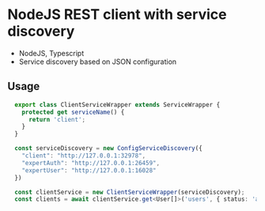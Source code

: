 # NodeJS REST client with service discovery

* NodeJS, Typescript
* Service discovery based on JSON configuration

## Usage
```typescript
  export class ClientServiceWrapper extends ServiceWrapper {
    protected get serviceName() {
      return 'client';
    }
  }

  const serviceDiscovery = new ConfigServiceDiscovery({
    "client": "http://127.0.0.1:32978",
    "expertAuth": "http://127.0.0.1:26459",
    "expertUser": "http://127.0.0.1:16028"
  })

  const clientService = new ClientServiceWrapper(serviceDiscovery);
  const clients = await clientService.get<User[]>('users', { status: 'active' });

```
